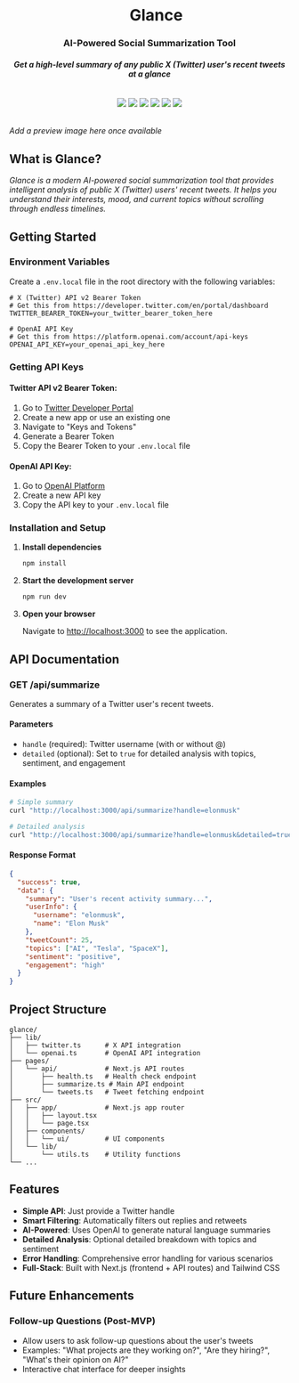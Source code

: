 <div align="center">
    <div id="user-content-toc">
      <ul>
          <summary><h1 style="display: inline-block; margin-bottom:0px">Glance</h1></summary>
      </ul>
    </div>
    <h3>AI-Powered Social Summarization Tool</h3>
    <h4><i>Get a high-level summary of any public X (Twitter) user's recent tweets at a glance</i></h4>
    <br>
    <img src="https://img.shields.io/badge/Next.js-000000?style=for-the-badge&logo=next.js&logoColor=white"/>
    <img src="https://img.shields.io/badge/TypeScript-007ACC?style=for-the-badge&logo=typescript&logoColor=white"/>
    <img src="https://img.shields.io/badge/tailwindcss-%2338B2AC.svg?style=for-the-badge&logo=tailwind-css&logoColor=white"/>
    <img src="https://img.shields.io/badge/OpenAI-412991?style=for-the-badge&logo=openai&logoColor=white"/>
    <img src="https://img.shields.io/badge/Twitter%20API-1DA1F2?style=for-the-badge&logo=twitter&logoColor=white"/>
    <img src="https://img.shields.io/badge/Vercel-000000.svg?style=for-the-badge&logo=Vercel&logoColor=white"/>
    <br><br>
</div>

<!-- ![preview](https://github.com/user/glance/assets/preview.png) -->
_Add a preview image here once available_

## What is Glance?

_Glance is a modern AI-powered social summarization tool that provides intelligent analysis of public X (Twitter) users' recent tweets. It helps you understand their interests, mood, and current topics without scrolling through endless timelines._

## Getting Started

### Environment Variables

Create a `.env.local` file in the root directory with the following variables:

```env
# X (Twitter) API v2 Bearer Token
# Get this from https://developer.twitter.com/en/portal/dashboard
TWITTER_BEARER_TOKEN=your_twitter_bearer_token_here

# OpenAI API Key
# Get this from https://platform.openai.com/account/api-keys
OPENAI_API_KEY=your_openai_api_key_here
```

### Getting API Keys

#### Twitter API v2 Bearer Token:
1. Go to [Twitter Developer Portal](https://developer.twitter.com/en/portal/dashboard)
2. Create a new app or use an existing one
3. Navigate to "Keys and Tokens"
4. Generate a Bearer Token
5. Copy the Bearer Token to your `.env.local` file

#### OpenAI API Key:
1. Go to [OpenAI Platform](https://platform.openai.com/account/api-keys)
2. Create a new API key
3. Copy the API key to your `.env.local` file

### Installation and Setup

1. **Install dependencies**
   ```bash
   npm install
   ```

2. **Start the development server**
   ```bash
   npm run dev
   ```

3. **Open your browser**
   
   Navigate to [http://localhost:3000](http://localhost:3000) to see the application.

## API Documentation

### GET /api/summarize

Generates a summary of a Twitter user's recent tweets.

#### Parameters

- `handle` (required): Twitter username (with or without @)
- `detailed` (optional): Set to `true` for detailed analysis with topics, sentiment, and engagement

#### Examples

```bash
# Simple summary
curl "http://localhost:3000/api/summarize?handle=elonmusk"

# Detailed analysis
curl "http://localhost:3000/api/summarize?handle=elonmusk&detailed=true"
```

#### Response Format

```json
{
  "success": true,
  "data": {
    "summary": "User's recent activity summary...",
    "userInfo": {
      "username": "elonmusk",
      "name": "Elon Musk"
    },
    "tweetCount": 25,
    "topics": ["AI", "Tesla", "SpaceX"],
    "sentiment": "positive",
    "engagement": "high"
  }
}
```

## Project Structure

```
glance/
├── lib/
│   ├── twitter.ts      # X API integration
│   └── openai.ts       # OpenAI API integration
├── pages/
│   └── api/            # Next.js API routes
│       ├── health.ts   # Health check endpoint
│       ├── summarize.ts # Main API endpoint
│       └── tweets.ts   # Tweet fetching endpoint
├── src/
│   ├── app/            # Next.js app router
│   │   ├── layout.tsx
│   │   └── page.tsx
│   ├── components/
│   │   └── ui/         # UI components
│   └── lib/
│       └── utils.ts    # Utility functions
└── ...
```

## Features

- **Simple API**: Just provide a Twitter handle
- **Smart Filtering**: Automatically filters out replies and retweets
- **AI-Powered**: Uses OpenAI to generate natural language summaries
- **Detailed Analysis**: Optional detailed breakdown with topics and sentiment
- **Error Handling**: Comprehensive error handling for various scenarios
- **Full-Stack**: Built with Next.js (frontend + API routes) and Tailwind CSS

## Future Enhancements

### Follow-up Questions (Post-MVP)
- Allow users to ask follow-up questions about the user's tweets
- Examples: "What projects are they working on?", "Are they hiring?", "What's their opinion on AI?"
- Interactive chat interface for deeper insights
